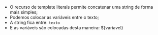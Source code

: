 * O recurso de template literals permite concatenar uma string de forma mais simples;
* Podemos colocar as variáveis entre o texto;
* A string fica entre: `texto`
* E as variáveis são colocadas desta maneira: ${variavel}